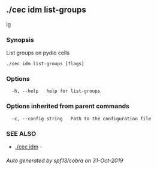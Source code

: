 ## ./cec idm list-groups

lg

### Synopsis

List groups on pydio cells

```
./cec idm list-groups [flags]
```

### Options

```
  -h, --help   help for list-groups
```

### Options inherited from parent commands

```
  -c, --config string   Path to the configuration file
```

### SEE ALSO

* [./cec idm](./cec-idm)	 - 

###### Auto generated by spf13/cobra on 31-Oct-2019

